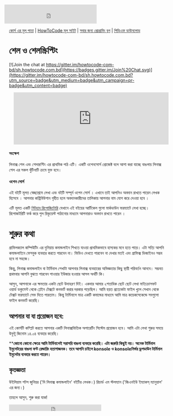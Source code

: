 <iframe src="https://www.facebook.com/plugins/likebox.php?href=https%3A%2F%2Fwww.facebook.com%2Fhowtocode.com.bd&amp;width&amp;height=62&amp;colorscheme=light&amp;show_faces=false&amp;header=false&amp;stream=false&amp;show_border=false&amp;appId=353725671441956" scrolling="no" frameborder="0" style="border:none; overflow:hidden; height:62px; margin-left:-15px;" allowTransparency="true"></iframe>

[কোর্স এর মুল পাতা](http://sh.howtocode.com.bd/) | [HowToCode মূল সাইট](http://www.howtocode.com.bd/) | [সবার জন্য প্রোগ্রামিং ব্লগ](http://blog.howtocode.com.bd/) | [পিডিএফ ডাউনলোড](https://www.gitbook.com/download/pdf/book/howtocode-com-bd/-sh)     

# শেল ও শেলস্ক্রিপ্টিং  

[![Join the chat at https://gitter.im/howtocode-com-bd/sh.howtocode.com.bd](https://badges.gitter.im/Join%20Chat.svg)](https://gitter.im/howtocode-com-bd/sh.howtocode.com.bd?utm_source=badge&utm_medium=badge&utm_campaign=pr-badge&utm_content=badge)

<iframe scrolling="auto" frameborder="0" style="border:none; overflow:hidden; height:170px; width:100%; margin-left: 15;" allowTransparency="true" src="http://api.howtocode.com.bd/contrib/sh"></iframe> 


#### সংক্ষেপ

লিনাক্স শেল এবং শেলস্ক্রপ্টিং এর প্রাথমিক পাঠ এটি। একটি ওপেনসোর্স প্রোজেক্ট বলে আশা করা যাচ্ছে বাঙলায় লিনাক্স শেল এর সকল খুঁটিনাটি ক্রমে যুক্ত হবে।

#### ওপেন সোর্স

এই বইটি মূলত স্বেচ্ছাশ্রমে লেখা এবং বইটি সম্পূর্ন ওপেন সোর্স । এখানে তাই আপনিও অবদান রাখতে পারেন লেখক হিসেবে । আপনার কন্ট্রিবিউশান গৃহীত হলে অবদানকারীদের তালিকায় আপনার নাম যোগ করে দেওয়া হবে ।

এটি মূলত একটি [গিটহাব রিপোজিটোরি](https://github.com/howtocode-com-bd/sh.howtocode.com.bd) যেখানে এই বইয়ের আর্টিকেল গুলো মার্কডাউন ফরম্যাটে লেখা হচ্ছে। রিপোজটরিটি ফর্ক করে পুল রিকুয়েস্ট পাঠানোর মাধ্যমে আপনারাও অবদান রাখতে পারেন ।


# শুরুর কথা #

গ্রাফিলক্যাল কম্পিউটিং এর দুনিয়ায় কমান্ডলাইন শিখতে যাওয়া প্রাথমিকভাবে হাস্যকর মনে হতে পারে। এটা সত্যি আপনি কমান্ডলাইনে ফেসবুক ব্যবহার করতে পারবেন না। ভিডিও দেখতে পারবেন না দেখার মতই এবং গ্রাফিক্স ডিজাইনও সম্ভব হবে না সহজে।

কিন্তু, লিনাক্স কমান্ডলাইন বা টার্মিনাল শেখাটা আপনার লিনাক্স ব্যবহারের অভিজ্ঞতার কিছু স্থায়ী পরিবর্তন আনবে। সম্ভবত প্রথমবার আপনি বুঝতে পারবেন পাওয়ার ইউজার হওয়ার আসল অর্থটি কি।

আসুন, আপনাকে এর ক্ষমতার একটা ছোট উদাহরণ দিই। একবার আমার ২শতাধিক ছোট ছোট লেখা মাইক্রোসফট ওয়ার্ড ডকুমেন্ট থেকে প্লেইন টেক্সটে কনভার্ট করার দরকার পড়েছিল। আমি হয়ত প্রত্যেকটা ফাইল খুলে সেখান থেকে টেক্সট ফরম্যাটে সেভ দিতে পারতাম। কিন্তু টার্মিনালে মাত্র একটি কমান্ডের মাধ্যমে আমি মাত্র কয়েকসেকেন্ডে সবগুলো ফাইল কনভার্ট করেছি।

## আপনার যা যা প্রয়োজন হবে: ##

এই কোর্সটি কম্প্লিট করতে আপনার একটি লিনাক্সভিত্তিক অপারেটিং সিস্টেম প্রয়োজন হবে। আমি এটা লেখা শুরুর সময়ে উবুন্টু জিনোম ১৪.০৪ ব্যবহার করেছি।

\*\***কোনো কোনো ক্ষেত্রে আমি টার্মিনালেই সরাসরি বাঙলা ব্যবহার করেছি। এটা জরুরি কিছুই নয়। অনেক টার্মিনাল ইমুলেটরের বাঙলা ফন্ট রেন্ডারিং হতাশাজনক। তবে আপনি চাইলে konsole ও konsoleনির্ভর ড্রপডাউন টার্মিনাল ইমুলেটর ব্যবহার করতে পারেন।**

## কৃতজ্ঞতা ##

উইলিয়াম শটস জুনিয়র ('দি লিনাক্স কমান্ডলাইন' বইটির লেখক।)
রিচার্ড এম স্টলম্যান ('জিএনইউ ইম্যাকস্ ম্যানুয়াল' এর জন্য।)

তাহলে আসুন, শুরু করা যাক!

<iframe src="https://www.facebook.com/plugins/like.php?href=http%3A%2F%2Fsh.howtocode.com.bd&amp;width&amp;layout=button_count&amp;action=like&amp;show_faces=false&amp;share=true&amp;height=21&amp;appId=353725671441956" scrolling="no" frameborder="0" style="border:none; overflow:hidden; height:21px;" allowTransparency="true"></iframe>
